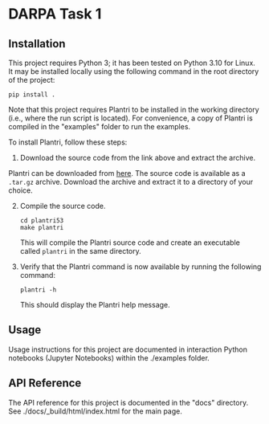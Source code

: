 # DARPA Task 1

## Installation

This project requires Python 3; it has been tested on Python 3.10 for Linux. It may be installed locally using the following command in the root directory of the project:

```
pip install .
```

Note that this project requires Plantri to be installed in the working directory (i.e., where the run script is located). For convenience, a copy of Plantri is compiled in the "examples" folder to run the examples.

To install Plantri, follow these steps:

1. Download the source code from the link above and extract the archive.

Plantri can be downloaded from [here](http://users.cecs.anu.edu.au/~bdm/plantri/plantri.html). The source code is available as a `.tar.gz` archive. Download the archive and extract it to a directory of your choice.

2. Compile the source code.

   ```
   cd plantri53
   make plantri
   ```

   This will compile the Plantri source code and create an executable called `plantri` in the same directory.


3. Verify that the Plantri command is now available by running the following command:

   ```
   plantri -h
   ```

   This should display the Plantri help message.


## Usage

Usage instructions for this project are documented in interaction Python notebooks (Jupyter Notebooks) within the 
./examples folder.

## API Reference

The API reference for this project is documented in the "docs" directory. See ./docs/_build/html/index.html for the 
main page.

